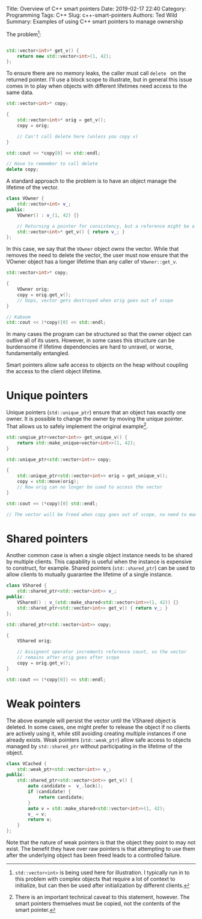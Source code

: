 Title: Overview of C++ smart pointers
Date: 2019-02-17 22:40
Category: Programming
Tags: C++
Slug: c++-smart-pointers
Authors: Ted Wild
Summary: Examples of using C++ smart pointers to manage ownership

The problem[^1]:

```c++

std::vector<int>* get_v() {
    return new std::vector<int>(1, 42);
};
```

To ensure there are no memory leaks, the caller must call `delete ` on the
returned pointer.  I'll use a block scope to illustrate, but in general this issue comes in to play when objects with
different lifetimes need access to the same data.

```c++
std::vector<int>* copy;

{
    std::vector<int>* orig = get_v();
    copy = orig;

    // Can't call delete here (unless you copy v)
}

std::cout << *copy[0] << std::endl;

// Have to remember to call delete 
delete copy;
```

A standard approach to the problem is to have an object manage the lifetime of the vector.

```c++
class VOwner {
    std::vector<int> v_;
public:
    VOwner() : v_(1, 42) {}

    // Returning a pointer for consistency, but a reference might be a better idea in practice
    std::vector<int>* get_v() { return v_; }
};
```

In this case, we say that the `VOwner` object *owns* the vector.  While that removes the need to delete the vector, the user must now ensure that the VOwner object has a longer lifetime than any caller of `VOwner::get_v`.

```c++
std::vector<int>* copy;

{
    VOwner orig;
    copy = orig.get_v();
    // Oops, vector gets destroyed when orig goes out of scope
}

// Kaboom
std::cout << (*copy)[0] << std::endl;
```

In many cases the program can be structured so that the owner object
can outlive all of its users.  However, in some cases this structure
can be burdensome if lifetime dependencies are hard to unravel, or worse, fundamentally entangled.

Smart pointers allow safe access to objects on the heap without
coupling the access to the client object lifetime.

# Unique pointers

Unique pointers (`std::unique_ptr`) ensure that an object has exactly one owner.  It is possible to change the owner by moving the unique pointer.  That allows us to safely implement the original example[^2].

```c++
std::unqiue_ptr<vector<int>> get_unique_v() {
    return std::make_unique<vector<int>>(1, 42);
}

std::unique_ptr<std::vector<int>> copy;

{
    std::unique_ptr<std::vector<int>> orig = get_unique_v();
    copy = std::move(orig);
    // Now orig can no longer be used to access the vector
}

std::cout << (*copy)[0] std::endl;

// The vector will be freed when copy goes out of scope, no need to manually call delete
```

# Shared pointers

Another common case is when a single object instance needs to be shared by multiple clients.  This capability is useful when the instance is expensive to construct, for example.  Shared pointers (`std::shared_ptr`) can be used to allow clients to mutually guarantee the lifetime of a single instance.

```c++
class VShared {
    std::shared_ptr<std::vector<int>> v_;
public:
    VShared() : v_(std::make_shared<std::vector<int>>(1, 42)) {}
    std::shared_ptr<std::vector<int>> get_v() { return v_; }
};

std::shared_ptr<std::vector<int>> copy;

{
    VShared orig;

    // Assignent operator increments reference count, so the vector
    // remains after orig goes after scope
    copy = orig.get_v();
}

std::cout << (*copy[0]) << std::endl;
```

# Weak pointers

The above example will persist the vector until the VShared object is
deleted.  In some cases, one might prefer to release the object if no
clients are actively using it, while still avoiding creating multiple
instances if one already exists.  Weak pointers (`std::weak_ptr`) allow safe access to objects managed by `std::shared_ptr` without participating in the lifetime of the object.

```c++
class VCached {
    std::weak_ptr<std::vector<int>> v_;
public:
    std::shared_ptr<std::vector<int>> get_v() {
        auto candidate =  v_.lock();
        if (candidate) {
            return candidate;
        }
        auto v = std::make_shared<std::vector<int>>(1, 42);
        v_ = v;
        return v;
    }
};
```

Note that the nature of weak pointers is that the object they point to
may not exist.  The benefit they have over raw pointers is that
attempting to use them after the underlying object has been freed
leads to a controlled failure.

[//]: # (Footnotes)

[^1]: `std::vector<int>` is being used here for illustration.  I typically run in to this problem with complex objects that require a lot of context to initialize, but can then be used after initialization by different clients.

[^2]: There is an important technical caveat to this statement, however.  The smart pointers themselves must be copied, not the contents of the smart     pointer.
